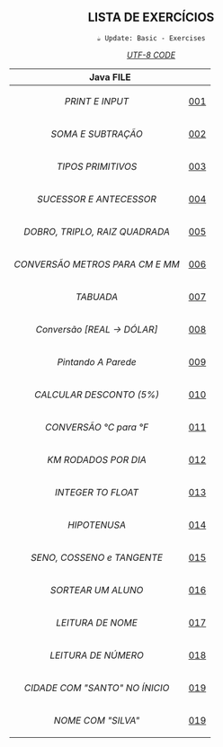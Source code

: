 <div align="center">

## LISTA DE EXERCÍCIOS

`☕ Update: Basic - Exercises`

_[UTF-8 CODE](https://www.charset.org/utf-8)_

</div>


<div align="center">

<table>

<thead>

<tr align="center">

<th colspan="2">Java FILE</th>

</tr>

</thead>

<!-- (((((((--BODY--))))))) -->
<tbody>

<tr align="center">

<td>

*PRINT E INPUT*

</td>
<td>

[001](001/Main.java)

</td>

</tr>

<tr align="center">

<td>

*SOMA E SUBTRAÇÃO*

</td>
<td>

[002](002/Main.java)

</td>

</tr>

<tr align="center">

<td>

*TIPOS PRIMITIVOS*

</td>
<td>

[003](003/Main.java)

</td>

</tr>

<tr align="center">

<td>

*SUCESSOR E ANTECESSOR*

</td>
<td>

[004](004/Main.java)

</td>

</tr>

<tr align="center">

<td>

*DOBRO, TRIPLO, RAIZ QUADRADA*

</td>
<td>

[005](005/Main.java)

</td>

</tr>

<tr align="center">

<td>

*CONVERSÃO METROS PARA CM E MM*

</td>
<td>

[006](006/Main.java)

</td>

</tr>

<tr align="center">

<td>

*TABUADA*

</td>
<td>

[007](007/Main.java)

</td>

</tr>

<tr align="center">

<td>

*Conversão [REAL -> DÓLAR]*

</td>
<td>

[008](008/Main.java)

</td>

</tr>

<tr align="center">

<td>

*Pintando A Parede*

</td>
<td>

[009](009/Main.java)

</td>

</tr>

<tr align="center">

<td>

*CALCULAR DESCONTO (5%)*

</td>
<td>

[010](010/Main.java)

</td>

</tr>
<tr align="center">

<td>

*CONVERSÃO °C para °F*

</td>
<td>

[011](011/Main.java)

</td>

</tr>

<tr align="center">

<td>

*KM RODADOS POR DIA*

</td>
<td>

[012](012/Main.java)

</td>

</tr>

<tr align="center">

<td>

*INTEGER TO FLOAT*

</td>
<td>

[013](013/Main.java)

</td>

</tr>

<tr align="center">

<td>

*HIPOTENUSA*

</td>
<td>

[014](014/Main.java)

</td>

</tr>

<tr align="center">

<td>

*SENO, COSSENO e TANGENTE*

</td>
<td>

[015](015/Main.java)

</td>

</tr>

<tr align="center">

<td>

*SORTEAR UM ALUNO*

</td>
<td>

[016](016/Main.java)

</td>

</tr>

<tr align="center">

<td>

*LEITURA DE NOME*

</td>
<td>

[017](017/Main.java)

</td>

</tr>

<tr align="center">

<td>

*LEITURA DE NÚMERO*

</td>
<td>

[018](018/Main.java)

</td>

</tr>

<tr align="center">

<td>

*CIDADE COM "SANTO" NO ÍNICIO*

</td>
<td>

[019](019/Main.java)

</td>

</tr>

<tr align="center">

<td>

*NOME COM "SILVA"*

</td>
<td>

[019](019/Main.java)

</td>

</tr>

</tbody>

</table>

</div>